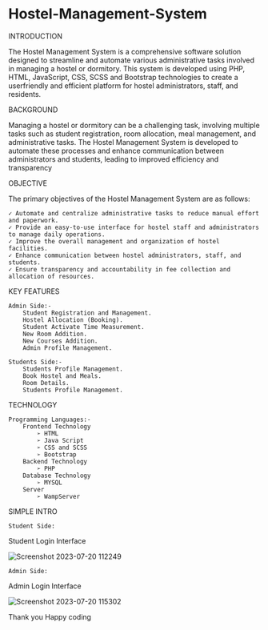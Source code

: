 # Hostel-Management-System

INTRODUCTION 
 
The Hostel Management System is a comprehensive software solution designed to streamline and
automate various administrative tasks involved in managing a hostel or dormitory. This system is
developed using PHP, HTML, JavaScript, CSS, SCSS and Bootstrap technologies to create a userfriendly and efficient platform for hostel administrators, staff, and residents. 

BACKGROUND      
  
Managing a hostel or dormitory can be a challenging task, involving multiple tasks such as student
registration, room allocation, meal management, and administrative tasks. The Hostel
Management System is developed to automate these processes and enhance communication
between administrators and students, leading to improved efficiency and transparency
 
OBJECTIVE  
 
The primary objectives of the Hostel Management System are as follows:

    ✓ Automate and centralize administrative tasks to reduce manual effort and paperwork.
    ✓ Provide an easy-to-use interface for hostel staff and administrators to manage daily operations.
    ✓ Improve the overall management and organization of hostel facilities.
    ✓ Enhance communication between hostel administrators, staff, and students.
    ✓ Ensure transparency and accountability in fee collection and allocation of resources.

KEY FEATURES

    Admin Side:-
        Student Registration and Management.
        Hostel Allocation (Booking).
        Student Activate Time Measurement.
        New Room Addition.
        New Courses Addition.
        Admin Profile Management.

    Students Side:- 
        Students Profile Management.
        Book Hostel and Meals.
        Room Details.
        Students Profile Management.



TECHNOLOGY

    Programming Languages:-
        Frontend Technology
            ➢ HTML
            ➢ Java Script
            ➢ CSS and SCSS
            ➢ Bootstrap      
        Backend Technology
            ➢ PHP
        Database Technology
            ➢ MYSQL
        Server
            ➢ WampServer

SIMPLE INTRO

    Student Side:
Student Login Interface

![Screenshot 2023-07-20 112249](https://github.com/DumindUdara/Hostel-Management-System/assets/98957798/dd147e14-f99f-48bf-9bd2-cc59b6349585)


    Admin Side:
Admin Login Interface

![Screenshot 2023-07-20 115302](https://github.com/DumindUdara/Hostel-Management-System/assets/98957798/3ead667f-7ce8-4bee-94fa-8754164441c3)


Thank you
Happy coding





        
        
        
